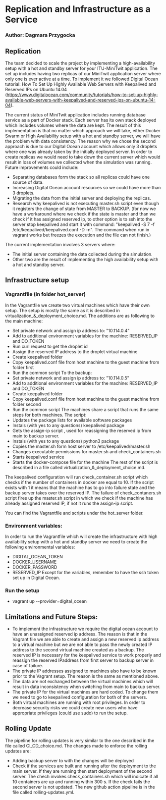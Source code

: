 # Replication and Infrastructure as a Service
### Author: Dagmara Przygocka

## Replication
The team decided to scale the project by implementing a high-availability setup with a hot and standby server for your ITU-MiniTwit application. The set up includes having two replicas of our MiniTwit application server where only one is ever active at a time. To implement it we followed Digital Ocean tutorial: How To Set Up Highly Available Web Servers with Keepalived and Reserved IPs on Ubuntu 14.04 (https://www.digitalocean.com/community/tutorials/how-to-set-up-highly-available-web-servers-with-keepalived-and-reserved-ips-on-ubuntu-14-04).

The current status of MiniTwit application includes running database service as a part of Docker stack. Each server has its own stack deployed which includes volumes where the data are kept. The result of this implementation is that no matter which approach we will take, either Docker Swarm or High Availability setup with a hot and standby server, we will have the problem with data consistency. The reason why we chose the second approach is due to our Digital Ocean account which allows only 3 droplets where one was already taken by the initially deployed server. In order to create replicas we would need to take down the current server which would result in loss of volumes we collected when the simulation was running. Future improvements could include:
- Separating databases form the stack so all replicas could have one source of data.
- Increasing Digital Ocean account resources so we could have more than 3 droplets.
- Migrating the data from the initial server and deploying the replicas.
- Research why keepalived is not executing master.sh script even though it registers the change of state from MASTER to BACKUP. (for now we have a workaround where we check if the state is master and than we check if it has assigned reserved ip, to other option is to ssh into the server stop keepalived and start it with command: "keepalived -S 7 -f /etc/keepalived/keepalived.conf -D -n". The command when run in vagrant works but freezes the execution and the file can not finish.)

The current implementation involves 3 servers where:
- The initial server containing the data collected during the simulation.
- Other two are the result of implementing the high availability setup with a hot and standby server.

## Infrastructure setup

### Vagrantfile (in folder hot_server)
In the Vagrantfile we create two virtual machines which have their own setup. The setup is mostly the same as it is described in virtualization_&_deployment_choice.md. The additions are as following to the main machine:
- Set private network and assign ip address to: "10.114.0.4"
- Add to additional environment variables for the machine: RESERVED_IP and DO_TOKEN
- Run curl request to get the droplet id
- Assign the reserved IP address to the droplet virtual machine
- Create keepalived folder
- Copy keepalived.conf file from host machine to the guest machine from folder first
- Run the common script
To the backup:
- Set private network and assign ip address to: "10.114.0.5"
- Add to additional environment variables for the machine: RESERVED_IP and DO_TOKEN
- Create keepalived folder
- Copy keepalived.conf file from host machine to the guest machine from folder second
- Run the common script
 The machines share a script that runs the same steps for both machines. The script:
- Updates the package lists for available software packages
- Instals (with yes to any questions) keepalived package
- Gets the assign-ip script , used for reassigning the reserved ip from main to backup server.
- Instals (with yes to any questions) python3 package
- Copies the master.sh form host server to /etc/keepalived/master.sh
- Changes executable permissions for master.sh and check_containers.sh
- Starts keepalived service
- Starts the docker-compose file for the machine
The rest of the script is described in a file called virtualization_&_deployment_choice.md. 

The keepalived configuration will run check_container.sh script which checks if the number of containers in docker are equal to 10. If the script exists with 1 it means that the machine has to go into failure state and the backup server takes over the reserved IP. The failure of check_contaners.sh script fires up the master.sh script in which we check if the machine has already assigned reserved IP, if not it runs the assign-ip script.

You can find the Vagrantfile and scripts under the hot_server folder.

### Environment variables:
In order to run the Vagrantfile which will create the infrastructure with high availability setup with a hot and standby server we need to create the following environmental variables:
- DIGITAL_OCEAN_TOKEN
- DOCKER_USERNAME
- DOCKER_PASSWORD
- RESERVED_IP
Except for the variables, remember to have the ssh token set up in Digital Ocean.

### Run the setup
- vagrant up --provider=digital_ocean

## Limitations and Future Steps:
- To implement the infrastructure we require the digital ocean account to have an unassigned reserved ip address. The reason is that in the Vagrant file we are able to create and assign a new reserved ip address to a virtual machine but we are not able to pass the newly created IP address to the second virtual machine created as a backup. The reserved IP is necessary for the keepalived service to work properly and reassign the reserved IPaddress from first server to backup server in case of failure.
- The private IP addresses assigned to machines also have to be known prior to the Vagrant setup. The reason is the same as mentioned above.
- The data are not exchanged between the virtual machines which will result in data inconsistency when switching from main to backup server.
- The private IP for the virtual machines are hard coded. To change them we need to go to keepalived configuration for both of the servers.
- Both virtual machines are running with root privileges. In order to decrease security risks we could create new users who have appropriate privileges (could use sudo) to run the setup.

## Rolling Update
The pipeline for rolling updates is very similar to the one described in the file called CI_CD_choice.md. The changes made to enforce the rolling updates are:
- Adding backup server to with the changes will be deployed 
- Check if the services are built and running after the deployment to the main server. If they are running then start deployment of the second server.
The chech invokes check_containers.sh which will indicate if all 10 containers are up and running within 300 s. If the check fails the second server is not updated.
The new github action pipeline is in the file called rolling-updates.yml.
